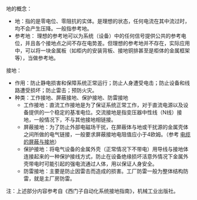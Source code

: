 地的概念：

* 地：指的是零电位、零阻抗的实体。是理想的状态，任何电流在其中流过时，均不会产生压降。一般指参考地。
* 参考地： 理想的参考地可以为系统（设备）中的任何信号提供公共的参考电位，并且各个接地点之间不存在电势差。但理想的参考地并不存在，实际应用中，可以将一块金属板（如柜内的安装背板、接地铜排甚至是柜体的金属框架等），当做参考地。

接地：

* 作用：防止静电损害和保障系统正常运行；防止人身遭受电击；防止设备和线路遭受损坏；防止雷击；预防火灾。
* 种类：工作接地、屏蔽接地、保护接地、防雷接地
  * 工作接地：直流工作接地是为了保证系统正常工作，对于直流电源以及设备提供的一个稳定的基准电位。交流接地是指变压器中性线（N线）接地，一般情况下，不与其他接地相链接。
  * 屏蔽接地：为了防止外部电磁场干扰，在屏蔽体与地或干扰源的金属壳体之间所做的电气链接，一般要求屏蔽接地电阻值应小于4欧姆。（参考 [电缆的屏蔽与接地](https://support.industry.siemens.com/dl/files/350/109481350/att_862379/v3/.pdf)）
  * 保护接地：将电气设备的金属外壳（正常情况下不带电）用导线与接地体连接起来的一种保护接线方式，防止在设备绝缘损坏活意外情况下金属外壳带电时可能引起的强电流通过人体，用以保证人身安全。
  * 防雷接地：主要是防止因雷击而造成的损害。工厂防雷一般为整体结构防雷，就是主厂房防雷。

注：上述部分内容参考自《西门子自动化系统接地指南》，机械工业出版社。

